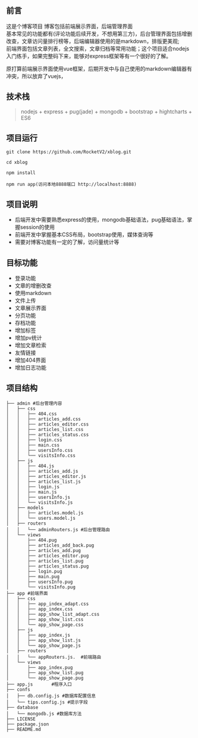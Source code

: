## 前言
这是个博客项目 博客包括前端展示界面，后端管理界面  
基本常见的功能都有(评论功能后续开发，不想用第三方)，后台管理界面包括增删改查，文章访问量排行榜等，后端编辑器使用的是markdown，排版更美观;    
前端界面包括文章列表，全文搜索，文章归档等常用功能；这个项目适合nodejs入门练手，如果完整码下来，能够对express框架等有一个很好的了解。

原打算前端展示界面使用vue框架，后期开发中与自己使用的markdown编辑器有冲突，所以放弃了vuejs，  

## 技术栈
> nodejs + express + pug(jade) + mongodb + bootstrap + hightcharts + ES6

## 项目运行
	git clone https://github.com/RocketV2/xblog.git

	cd xblog

	npm install 

	npm run app(访问本地8888端口 http://localhost:8888)


## 项目说明
- 后端开发中需要熟悉express的使用，mongodb基础语法，pug基础语法，掌握session的使用
- 前端开发中掌握基本CSS布局，bootstrap使用，媒体查询等
- 需要对博客功能有一定的了解，访问量统计等

## 目标功能
- 登录功能
- 文章的增删改查
- 使用markdown
- 文件上传
- 文章展示界面
- 分页功能
- 存档功能
- 增加标签
- 增加pv统计
- 增加文章检索
- 友情链接
- 增加404界面
- 增加日志功能

## 项目结构

	├── admin #后台管理内容
	│   ├── css
	│   │   ├── 404.css
	│   │   ├── articles_add.css
	│   │   ├── articles_editor.css
	│   │   ├── articles_list.css
	│   │   ├── articles_status.css
	│   │   ├── login.css
	│   │   ├── main.css
	│   │   ├── usersInfo.css
	│   │   └── visitsInfo.css
	│   ├── js
	│   │   ├── 404.js
	│   │   ├── articles_add.js
	│   │   ├── articles_editor.js
	│   │   ├── articles_list.js
	│   │   ├── login.js
	│   │   ├── main.js
	│   │   ├── usersInfo.js
	│   │   └── visitsInfo.js
	│   ├── models
	│   │   ├── articles.model.js
	│   │   └── users.model.js
	│   ├── routers
	│   │   └── adminRouters.js #后台管理路由
	│   └── views
	│       ├── 404.pug
	│       ├── articles_add_back.pug
	│       ├── articles_add.pug
	│       ├── articles_editor.pug
	│       ├── articles_list.pug
	│       ├── articles_status.pug
	│       ├── login.pug
	│       ├── main.pug
	│       ├── usersInfo.pug
	│       └── visitsInfo.pug
	├── app	#前端界面
	│   ├── css
	│   │   ├── app_index_adapt.css
	│   │   ├── app_index.css
	│   │   ├── app_show_list_adapt.css
	│   │   ├── app_show_list.css
	│   │   └── app_show_page.css
	│   ├── js
	│   │   ├── app_index.js
	│   │   ├── app_show_list.js
	│   │   └── app_show_page.js
	│   ├── routers
	│   │   └── appRouters.js.  #前端路由
	│   └── views
	│       ├── app_index.pug
	│       ├── app_show_list.pug
	│       └── app_show_page.pug
	├── app.js       #程序入口
	├── confs
	│   ├── db.config.js #数据库配置信息
	│   └── tips.config.js #提示字段
	├── database
	│   └── mongodb.js #数据库方法
	├── LICENSE
	├── package.json
	├── README.md



